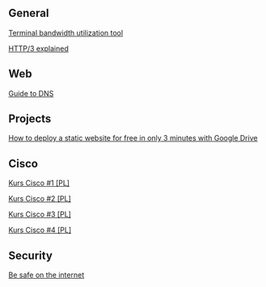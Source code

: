 ## General

[Terminal bandwidth utilization tool](https://github.com/imsnif/bandwhich)

[HTTP/3 explained](https://http3-explained.haxx.se/en/)

## Web

[Guide to DNS](https://rjzaworski.com/2019/04/the-web-developers-guide-to-dns)

## Projects

[How to deploy a static website for free in only 3 minutes with Google Drive](https://dev.to/gaelthomas/how-to-deploy-a-static-website-for-free-in-only-3-minutes-with-google-drive-254c)

## Cisco

[Kurs Cisco #1 [PL]](http://www.cukrownia.com.pl/cisco1)

[Kurs Cisco #2 [PL]](http://www.cukrownia.com.pl/cisco2)

[Kurs Cisco #3 [PL]](http://www.cukrownia.com.pl/cisco3)

[Kurs Cisco #4 [PL]](http://www.cukrownia.com.pl/cisco4)

## Security

[Be safe on the internet](https://securitycheckli.st/)
